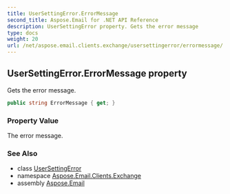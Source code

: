 ```yaml
---
title: UserSettingError.ErrorMessage
second_title: Aspose.Email for .NET API Reference
description: UserSettingError property. Gets the error message
type: docs
weight: 20
url: /net/aspose.email.clients.exchange/usersettingerror/errormessage/
---
```

## UserSettingError.ErrorMessage property

Gets the error message.

```csharp
public string ErrorMessage { get; }
```

### Property Value

The error message.

### See Also

* class [UserSettingError](../)
* namespace [Aspose.Email.Clients.Exchange](../../usersettingerror/)
* assembly [Aspose.Email](../../../)


